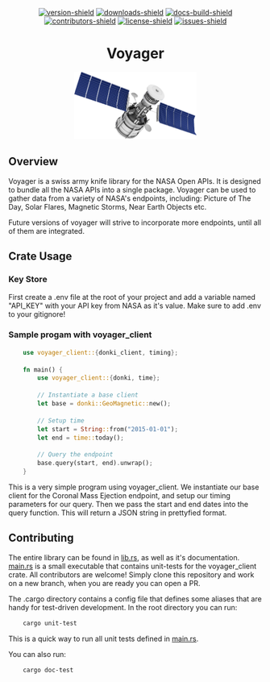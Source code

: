 <div align="center">

[![version-shield]][crate-link] [![downloads-shield]][crate-link] [![docs-build-shield]][docs-url] [![contributors-shield]][contributors-url] [![license-shield]][license-url] [![issues-shield]][issues-url]

</div>


<h1 align="center">
    Voyager
</h1>

<div align="center">
    <img src="/docs/img/sat.png" width="244" />
</div>



## Overview
Voyager is a swiss army knife library for the NASA Open APIs. It is designed to bundle all the NASA APIs into a single package. Voyager can be used to gather data from a variety of NASA's endpoints, including: Picture of The Day, Solar Flares, Magnetic Storms, Near Earth Objects etc.

Future versions of voyager will strive to incorporate more endpoints, until all of them are integrated.

## Crate Usage
### Key Store
First create a .env file at the root of your project and add a variable named "API_KEY" with your API key from NASA as it's value. Make sure to add .env to your gitignore!
### Sample progam with voyager_client
```rust
    use voyager_client::{donki_client, timing};

    fn main() {
        use voyager_client::{donki, time};

        // Instantiate a base client
        let base = donki::GeoMagnetic::new();
        
        // Setup time
        let start = String::from("2015-01-01");
        let end = time::today();
        
        // Query the endpoint
        base.query(start, end).unwrap();
    }
```
This is a very simple program using voyager_client. We instantiate our base client for the Coronal Mass Ejection endpoint, and setup our timing parameters for our query. Then we pass the start and end dates into the query function. This will return a JSON string in prettyfied format.


## Contributing
The entire library can be found in [lib.rs](https://github.com/ethgallucci/voyager/blob/main/src/lib.rs), as well as it's documentation. [main.rs](https://github.com/ethgallucci/voyager/blob/main/src/main.rs) is a small executable that contains unit-tests for the voyager_client crate. All contributors are welcome! Simply clone this repository and work on a new branch, when you are ready you can open a PR.

The .cargo directory contains a config file that defines some aliases that are handy for test-driven development. In the root directory you can run: 
```sh
    cargo unit-test
```
This is a quick way to run all unit tests defined in [main.rs](https://github.com/ethgallucci/voyager/blob/main/src/main.rs).

You can also run:
```sh
    cargo doc-test
```

[version-shield]: https://img.shields.io/crates/v/voyager_client?style=plastic

[contributors-shield]: https://img.shields.io/github/contributors/ethgallucci/voyager?style=plastic

[contributors-url]: https://github.com/ethgallucci/voyager/graphs/contributors

[issues-shield]: https://img.shields.io/github/issues/ethgallucci/voyager?style=plastic
[issues-url]: https://github.com/ethgallucci/voyager/issues


[license-shield]: https://img.shields.io/crates/l/voyager_client?style=plastic
[license-url]: https://github.com/ethgallucci/voyager/blob/main/LICENSE

[commit-shield]: https://img.shields.io/github/commit-activity/w/ethgallucci/voyager?style=plastic
[commit-url]: https://github.com/ethgallucci/voyager/commits/main

[downloads-shield]: https://img.shields.io/crates/d/voyager_client?style=plastic
[crate-link]: https://crates.io/crates/voyager_client

[docs-build-shield]: https://img.shields.io/docsrs/voyager_client/latest?label=build&style=plastic
[docs-url]: https://docs.rs/voyager_client